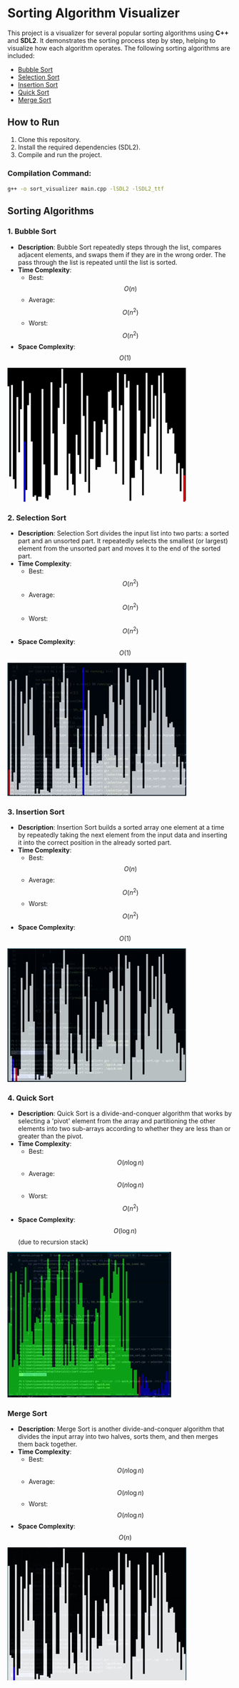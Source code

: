 # Sorting Algorithm Visualizer

This project is a visualizer for several popular sorting algorithms using **C++** and **SDL2**. It demonstrates the sorting process step by step, helping to visualize how each algorithm operates. The following sorting algorithms are included:

- [Bubble Sort](#bubble-sort)
- [Selection Sort](#selection-sort)
- [Insertion Sort](#insertion-sort)
- [Quick Sort](#quick-sort)
- [Merge Sort](#merge-sort)

## How to Run

1. Clone this repository.
2. Install the required dependencies (SDL2).
3. Compile and run the project.

### Compilation Command:
```bash
g++ -o sort_visualizer main.cpp -lSDL2 -lSDL2_ttf
```

## Sorting Algorithms
### 1. Bubble Sort
- **Description**: Bubble Sort repeatedly steps through the list, compares adjacent elements, and swaps them if they are in the wrong order. The pass through the list is repeated until the list is sorted.
- **Time Complexity**: 
  - Best: $$O(n)$$
  - Average: $$O(n^2)$$
  - Worst: $$O(n^2)$$
- **Space Complexity**: $$O(1)$$

![Bubble Sort](gifs/bubble.gif)

### 2. Selection Sort
- **Description**: Selection Sort divides the input list into two parts: a sorted part and an unsorted part. It repeatedly selects the smallest (or largest) element from the unsorted part and moves it to the end of the sorted part.
- **Time Complexity**:
  - Best: $$O(n^2)$$
  - Average: $$O(n^2)$$
  - Worst: $$O(n^2)$$
- **Space Complexity**: $$O(1)$$

![Selection Sort](gifs/selection.gif)

### 3. Insertion Sort
- **Description**: Insertion Sort builds a sorted array one element at a time by repeatedly taking the next element from the input data and inserting it into the correct position in the already sorted part.
- **Time Complexity**:
  - Best: $$O(n)$$
  - Average: $$O(n^2)$$
  - Worst: $$O(n^2)$$
- **Space Complexity**: $$O(1)$$

![Insertion Sort](gifs/insertion.gif)

### 4. Quick Sort
- **Description**: Quick Sort is a divide-and-conquer algorithm that works by selecting a 'pivot' element from the array and partitioning the other elements into two sub-arrays according to whether they are less than or greater than the pivot.
- **Time Complexity**:
  - Best: $$O(n \log n)$$
  - Average: $$O(n \log n)$$
  - Worst: $$O(n^2)$$
- **Space Complexity**: $$O(\log n)$$ (due to recursion stack)

![Quick Sort](gifs/quick.gif)

### Merge Sort
- **Description**: Merge Sort is another divide-and-conquer algorithm that divides the input array into two halves, sorts them, and then merges them back together.
- **Time Complexity**:
  - Best: $$O(n \log n)$$
  - Average: $$O(n \log n)$$
  - Worst: $$O(n \log n)$$
- **Space Complexity**: $$O(n)$$

![Merge Sort](gifs/merge.gif)
